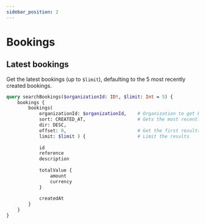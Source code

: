 ```yaml
---
sidebar_position: 2
---
```


# Bookings

## Latest bookings

Get the latest bookings (up to `$limit`), defaulting to the 5 most recently created bookings.

```graphql
query searchBookings($organizationId: ID!, $limit: Int = 5) {
    bookings {
        bookings(
            organizationId: $organizationId,    # Organization to get bookings for
            sort: CREATED_AT,                   # Gets the most recently created bookings
            dir: DESC,     
            offset: 0,                          # Get the first results
            limit: $limit ) {                   # Limit the results
            
            id
            reference
            description
            
            totalValue {
                amount
                currency
            }
            
            createdAt
        }
    }
}
```
